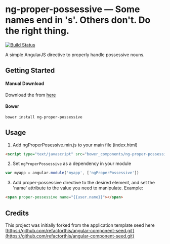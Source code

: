 # ng-proper-possessive — Some names end in 's'. Others don't. Do the right thing.

[![Build Status](https://travis-ci.org/codehangar/ng-proper-possessive.svg?branch=master)](https://travis-ci.org/codehangar/ng-proper-possessive)

A simple AngularJS directive to properly handle possessive nouns.

## Getting Started

#### Manual Download
Download the from [here](https://github.com/codehangar/ng-proper-possessive/releases)

#### Bower 
```
bower install ng-proper-possessive
```
<!--
#### Npm
```
npm install ng-copy-text
```
-->

## Usage

1. Add ngProperPosessive.min.js to your main file (index.html)
  ```html
  <script type="text/javascript" src="bower_components/ng-proper-possessive/dist/ngProperPosessive.min.js"></script>
  ```

2. Set `ngProperPossessive` as a dependency in your module
  ```javascript
  var myapp = angular.module('myapp', ['ngProperPossessive'])
  ```

3. Add proper-possessive directive to the desired element, and set the 'name' attribute to the value you need to manipulate.
Example:
  ```html
  <span proper-possessive name="{{user.name}}"></span>
  ```

## Credits
This project was initially forked from the application template seed here
[https://github.com/refactorthis/angular-component-seed.git](https://github.com/refactorthis/angular-component-seed.git)

